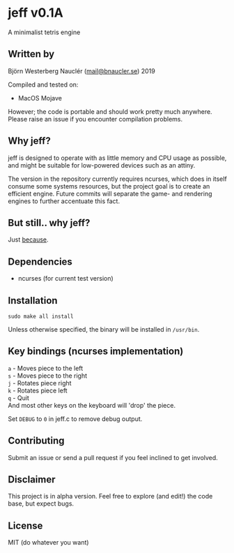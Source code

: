# jeff v0.1A
A minimalist tetris engine

## Written by
Björn Westerberg Nauclér (mail@bnaucler.se) 2019

Compiled and tested on:
* MacOS Mojave

However; the code is portable and should work pretty much anywhere. Please raise an issue if you encounter compilation problems.

## Why jeff?
jeff is designed to operate with as little memory and CPU usage as possible, and might be suitable for low-powered devices such as an attiny.


The version in the repository currently requires ncurses, which does in itself consume some systems resources, but the project goal is to create an efficient engine. Future commits will separate the game- and rendering engines to further accentuate this fact.

## But still.. why jeff?
Just [because](https://www.youtube.com/watch?v=RlnlDKznIaw).

## Dependencies
* ncurses (for current test version)

## Installation
```
sudo make all install
```

Unless otherwise specified, the binary will be installed in `/usr/bin`.

## Key bindings (ncurses implementation)
`a` - Moves piece to the left  
`s` - Moves piece to the right  
`j` - Rotates piece right  
`k` - Rotates piece left  
`q` - Quit  
And most other keys on the keyboard will 'drop' the piece.

Set `DEBUG` to `0` in jeff.c to remove debug output.

## Contributing
Submit an issue or send a pull request if you feel inclined to get involved.

## Disclaimer
This project is in alpha version. Feel free to explore (and edit!) the code base, but expect bugs.

## License
MIT (do whatever you want)
